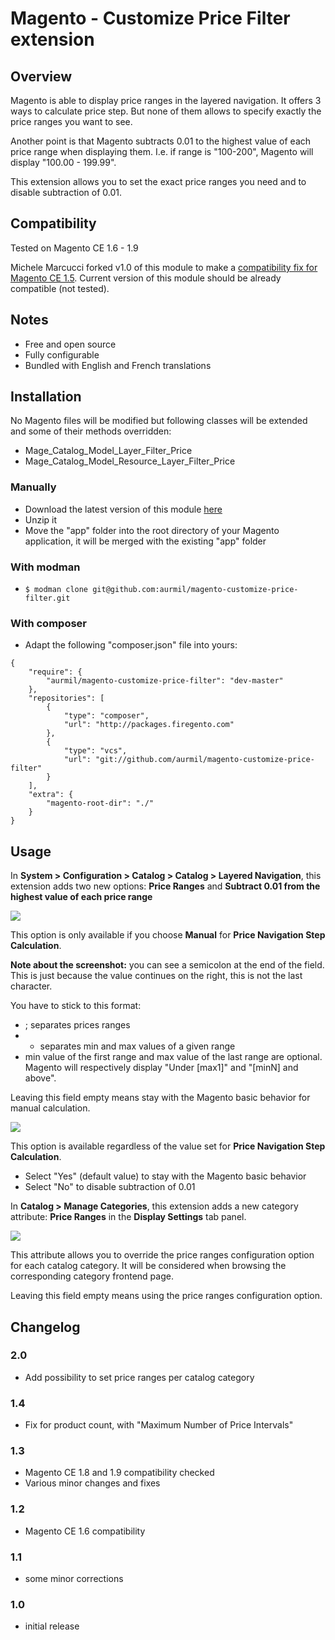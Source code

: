 # Magento - Customize Price Filter extension

## Overview

Magento is able to display price ranges in the layered navigation. It offers 3 ways to calculate price step. But none of them allows to specify exactly the price ranges you want to see.

Another point is that Magento subtracts 0.01 to the highest value of each price range when displaying them. I.e. if range is "100-200", Magento will display "100.00 - 199.99".

This extension allows you to set the exact price ranges you need and to disable subtraction of 0.01.

## Compatibility

Tested on Magento CE 1.6 - 1.9

Michele Marcucci forked v1.0 of this module to make a [compatibility fix for Magento CE 1.5](https://github.com/michelem09/MagentoCustomizePriceFilter). Current version of this module should be already compatible (not tested).

## Notes

* Free and open source
* Fully configurable
* Bundled with English and French translations

## Installation

No Magento files will be modified but following classes will be extended and some of their methods overridden:

* Mage\_Catalog\_Model\_Layer\_Filter\_Price
* Mage\_Catalog\_Model\_Resource\_Layer\_Filter\_Price

### Manually

* Download the latest version of this module [here](https://github.com/aurmil/magento-customize-price-filter/archive/master.zip)
* Unzip it
* Move the "app" folder into the root directory of your Magento application, it will be merged with the existing "app" folder

### With modman

* ```$ modman clone git@github.com:aurmil/magento-customize-price-filter.git```

### With composer

* Adapt the following "composer.json" file into yours:

```
{
	"require": {
		"aurmil/magento-customize-price-filter": "dev-master"
	},
    "repositories": [
        {
            "type": "composer",
            "url": "http://packages.firegento.com"
        },
        {
            "type": "vcs",
            "url": "git://github.com/aurmil/magento-customize-price-filter"
        }
    ],
	"extra": {
		"magento-root-dir": "./"
	}
}
```

## Usage

In __System > Configuration > Catalog > Catalog > Layered Navigation__, this extension adds two new options: __Price Ranges__ and __Subtract 0.01 from the highest value of each price range__

![](http://4.bp.blogspot.com/-ubCE1QQ-XSs/UHkh7AbIvBI/AAAAAAAALMg/dACSlC0T6Xw/s1600/price-ranges.png)

This option is only available if you choose __Manual__ for __Price Navigation Step Calculation__.

__Note about the screenshot:__ you can see a semicolon at the end of the field. This is just because the value continues on the right, this is not the last character.

You have to stick to this format:

* ; separates prices ranges
* - separates min and max values of a given range
* min value of the first range and max value of the last range are optional. Magento will respectively display "Under [max1]" and "[minN] and above".

Leaving this field empty means stay with the Magento basic behavior for manual calculation.

![](http://1.bp.blogspot.com/-IySUPzoaAls/UHkijgjwwPI/AAAAAAAALMo/f0oaG3zQzKo/s1600/substract-001.png)

This option is available regardless of the value set for __Price Navigation Step Calculation__.

* Select "Yes" (default value) to stay with the Magento basic behavior
* Select "No" to disable subtraction of 0.01

In __Catalog > Manage Categories__, this extension adds a new category attribute: __Price Ranges__ in the __Display Settings__ tab panel.

![](http://1.bp.blogspot.com/-tpY23PoFlSs/VEe393Ml79I/AAAAAAAARyo/mWC7SL9yc6o/s1600/display-settings.png)

This attribute allows you to override the price ranges configuration option for each catalog category. It will be considered when browsing the corresponding category frontend page.

Leaving this field empty means using the price ranges configuration option.

## Changelog

### 2.0

* Add possibility to set price ranges per catalog category

### 1.4

* Fix for product count, with "Maximum Number of Price Intervals"

### 1.3

* Magento CE 1.8 and 1.9 compatibility checked
* Various minor changes and fixes

### 1.2

* Magento CE 1.6 compatibility

### 1.1

* some minor corrections

### 1.0

* initial release
